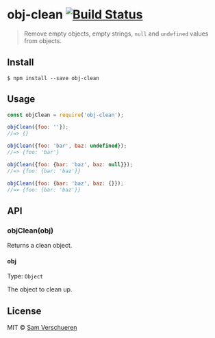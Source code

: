 # obj-clean [![Build Status](https://travis-ci.org/SamVerschueren/obj-clean.svg?branch=master)](https://travis-ci.org/SamVerschueren/obj-clean)

> Remove empty objects, empty strings, `null` and `undefined` values from objects.


## Install

```
$ npm install --save obj-clean
```


## Usage

```js
const objClean = require('obj-clean');

objClean({foo: ''});
//=> {}

objClean({foo: 'bar', baz: undefined});
//=> {foo: 'bar'}

objClean({foo: {bar: 'baz', baz: null}});
//=> {foo: {bar: 'baz'}}

objClean({foo: {bar: 'baz', baz: {}});
//=> {foo: {bar: 'baz'}}
```


## API

### objClean(obj)

Returns a clean object.

#### obj

Type: `Object`

The object to clean up.


## License

MIT © [Sam Verschueren](http://github.com/SamVerschueren)
